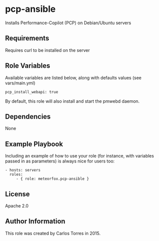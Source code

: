 pcp-ansible
=========

Installs Performance-Copilot (PCP) on Debian/Ubuntu servers

Requirements
------------

Requires curl to be installed on the server

Role Variables
--------------

Available variables are listed below, along with defaults values (see vars/main.yml)

`pcp_install_webapi: true`

By default, this role will also install and start the pmwebd daemon.

Dependencies
------------

None

Example Playbook
----------------

Including an example of how to use your role (for instance, with variables passed in as parameters) is always nice for users too:

    - hosts: servers
      roles:
         - { role: meteorfox.pcp-ansible }

License
-------

Apache 2.0

Author Information
------------------

This role was created by Carlos Torres in 2015.